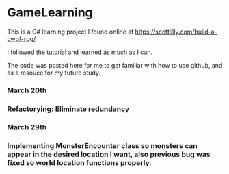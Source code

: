 # GameLearning
This is a C# learning project I found online at<link> https://scottlilly.com/build-a-cwpf-rpg/ <link>

I followed the tutorial and learned as much as I can. 

The code was posted here for me to get familiar with how to use github, and as a resouce for my future study.

<h3>March 20th<h3>
Refactorying: Eliminate redundancy
  
<h3>March 29th<h3>
Implementing <b>MonsterEncounter<b> class so monsters can appear in the desired location I want, also previous <b>bug<b> was fixed so world location functions properly.

